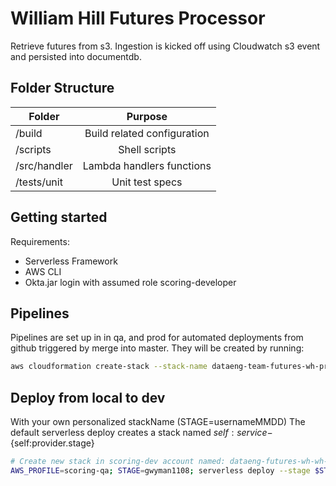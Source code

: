 # William Hill Futures Processor

Retrieve futures from s3. Ingestion is kicked off using Cloudwatch s3 event and persisted into documentdb. 

## Folder Structure

| Folder        | Purpose       |
| ------------- |:-------------:|
|/build         | Build related configuration|
|/scripts | Shell scripts|
|/src/handler | Lambda handlers functions|
|/tests/unit | Unit test specs|

## Getting started
Requirements:
- Serverless Framework
- AWS CLI
- Okta.jar login with assumed role scoring-developer

## Pipelines
Pipelines are set up in  in qa, and prod for automated deployments from github triggered by merge into master. They will be created by running:
```bash
aws cloudformation create-stack --stack-name dataeng-team-futures-wh-process --template-body file://build/pipeline-prod.yml --capabilities CAPABILITY_NAMED_IAM --parameters '[{"ParameterKey":"ProjectName","ParameterValue":"dataeng-futures-wh-process"}]'
```

## Deploy from local to dev
With your own personalized stackName (STAGE=usernameMMDD)
The default serverless deploy creates a stack named ${self:service}-${self:provider.stage}
```bash
# Create new stack in scoring-dev account named: dataeng-futures-wh-wh-gwyman1108
AWS_PROFILE=scoring-qa; STAGE=gwyman1108; serverless deploy --stage $STAGE --verbose --aws-s3-accelerate
```
